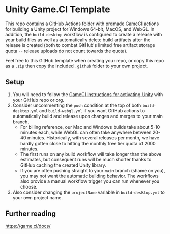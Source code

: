 # Unity Game.CI Template

This repo contains a GitHub Actions folder with premade [GameCI](https://game.ci) actions for building a Unity project for Windows 64-bit, MacOS, and WebGL. In addition, the `build-desktop` workflow is configured to create a release with your build files as well as automatically delete build artifacts after the release is created (both to combat GitHub's limited free artifact storage quota -- release uploads do not count towards the quota).

Feel free to this GitHub template when creating your repo, or copy this repo as a `.zip` then copy the included `.github` folder to your own project.

## Setup

1. You will need to follow the [GameCI instructions for activating Unity](https://game.ci/docs/github/activation) with your GitHub repo or org.
2. Consider uncommenting the `push` condition at the top of both `build-desktop.yml` and `build-webgl.yml` if you want GitHub actions to automatically build and release upon changes and merges to your main branch.
   - For billing reference, our Mac and Windows builds take about 5-10 minutes each, while WebGL can often take anywhere between 20-40 minutes. Historically, with several releases per month, we have hardly gotten close to hitting the monthly free tier quota of 2000 minutes.
   - The first runs on any build workflow will take longer than the above estimates, but consequent runs will be much shorter thanks to GitHub caching the created Unity library.
   - If you are often pushing straight to your `main` branch (shame on you), you may not want the automatic building behavior. The workflows also provide a manual workflow trigger you can run whenever you choose.
3. Also consider changing the `projectName` variable in `build-desktop.yml` to your own project name.

## Further reading

https://game.ci/docs/
